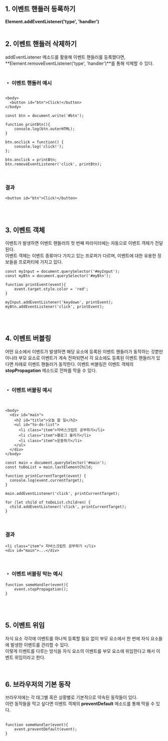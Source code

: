 ## 1. 이벤트 핸들러 등록하기
**Element.addEventListener('type', 'handler')**
&nbsp;  
&nbsp;


## 2. 이벤트 핸들러 삭제하기
addEventListener 메소드를 활용해 이벤트 핸들러를 등록했다면,  
**Element.removeEventListener('type', 'handler')**를 통해 삭제할 수 있다.  
&nbsp;


### ・ 이벤트 핸들러 예시
```

<body>
  <button id="btn">Click!</button>
</body>

```

```
const btn = document.write('#btn');

function printBtn(){
    console.log(btn.outerHTML);
}

btn.onclick = function() {
    console.log('click!');
};

btn.onclick = printBtn;
btn.removeEventListener('click', printBtn);
```
&nbsp;

### 결과  
```
<button id="btn">Click!</button>
```
&nbsp;  
&nbsp;  

## 3. 이벤트 객체  
이벤트가 발생하면 이벤트 핸들러의 첫 번째 파라미터에는 자동으로 이벤트 객체가 전달된다.  
이벤트 객체는 이벤트 종류마다 가지고 있는 프로퍼가 다르며, 이벤트에 대한 유용한 정보들을 프로퍼티에 가지고 있다.  

```
const myInput = document.querySelector('#myInput');
const myBtn = document.querySelector('#myBtn');

function printEvent(event){
    event.target.style.color = 'red';
}

myInput.addEventListener('keydown', printEvent);
myBtn.addEventListener('click', printEvent);
```
&nbsp;  
&nbsp;  


## 4. 이벤트 버블링  
어떤 요소에서 이벤트가 발생하면 해당 요소에 등록된 이벤트 핸들러가 동작하는 것뿐만 아니라 부모 요소로 이벤트가 게속 전파되면서 각 요소에도 등록된 이벤트 핸들러가 있다면 차례로 이벤트 핸들러가 동작한다. 
이벤트 버블링은 이벤트 객체의 **stopPropagation** 메소드로 전파를 막을 수 있다.  
&nbsp;  

### ・ 이벤트 버블링 예시
&nbsp; 
```
<body>
  <div id="main">
    <h2 id="title">오늘 할 일</h2>
    <ul id="to-do-list">
      <li class="item">자바스크립트 공부하기</li>
      <li class="item">블로그 올리기</li>
      <li class="item">운동하기</li>
    </ul>
  </div>
</body>
```
```
const main = document.querySelector('#main');
const toDoList = main.lastElementChild;

function printCurrentTarget(event) {
  console.log(event.currentTarget);
}

main.addEventListener('click', printCurrentTarget);

for (let child of toDoList.children) {
  child.addEventListener('click', printCurrentTarget);
}
```

&nbsp;  

### 결과  
```
<li class="item"> 자바스크립트 공부하기 </li>
<div id="main">...</div>
```
&nbsp;
### ・ 이벤트 버블링 막는 예시
```
function someHandler(event){
    event.stopPropagation();
}
```
&nbsp;  
&nbsp;


## 5. 이벤트 위임  
자식 요소 각각에 이벤트를 하나씩 등록할 필요 없이 부모 요소에서 한 번에 자식 요소들에 발생한 이벤트를 관리할 수 있다.  
이렇게 이벤트를 다루는 방식을 자식 요소의 이벤트를 부모 요소에 위임한다고 해서 이벤트 위임이라고 한다.  

&nbsp;

## 6. 브라우저의 기본 동작  
브라우저에는 각 태그별 혹은 상황별로 기본적으로 약속된 동작들이 있다.  
이런 동작들을 막고 싶다면 이벤트 객체의 **preventDefault** 메소드를 통해 막을 수 있다.  
&nbsp; 

```
function someHandler(event){
    event.preventDefault(event);
}
```